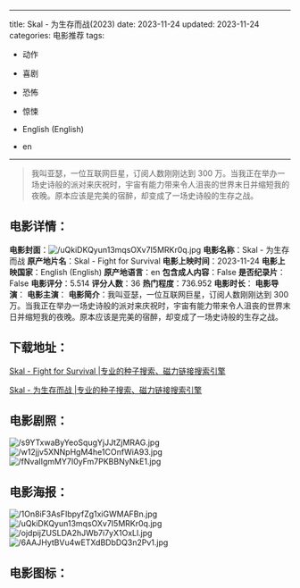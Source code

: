 
---
title: Skal - 为生存而战(2023)
date: 2023-11-24
updated: 2023-11-24
categories: 电影推荐
tags:
- 动作
- 喜剧
- 恐怖
- 惊悚

- English (English)
- en
---


> 我叫亚瑟，一位互联网巨星，订阅人数刚刚达到 300 万。当我正在举办一场史诗般的派对来庆祝时，宇宙有能力带来令人沮丧的世界末日并缩短我的夜晚。原本应该是完美的宿醉，却变成了一场史诗般的生存之战。

## **电影详情**：

**电影封面**：<img src="https://image.tmdb.org/t/p/w200/uQkiDKQyun13mqsOXv7I5MRKr0q.jpg" alt="/uQkiDKQyun13mqsOXv7I5MRKr0q.jpg" title="/uQkiDKQyun13mqsOXv7I5MRKr0q.jpg">
**电影名称**：Skal - 为生存而战
**原产地片名**：Skal - Fight for Survival
**电影上映时间**：2023-11-24
**电影上映国家**：English (English)
**原产地语言**：en
**包含成人内容**：False
**是否纪录片**：False
**电影评分**：5.514
**评分人数**：36
**热门程度**：736.952
**电影时长**：
**电影导演**：
**电影主演**：
**电影简介**：我叫亚瑟，一位互联网巨星，订阅人数刚刚达到 300 万。当我正在举办一场史诗般的派对来庆祝时，宇宙有能力带来令人沮丧的世界末日并缩短我的夜晚。原本应该是完美的宿醉，却变成了一场史诗般的生存之战。

## **下载地址**：
[Skal - Fight for Survival |专业的种子搜索、磁力链接搜索引擎](https://movie.amd794.com:2083/?search=Skal%20-%20Fight%20for%20Survival&ordering=&mode=match_phrase&page_size=10&page=1)

[Skal - 为生存而战 |专业的种子搜索、磁力链接搜索引擎](https://movie.amd794.com:2083/?search=Skal%20-%20%E4%B8%BA%E7%94%9F%E5%AD%98%E8%80%8C%E6%88%98&ordering=&mode=match_phrase&page_size=10&page=1)
 

## **电影剧照**：
<img src="https://image.tmdb.org/t/p/original/s9YTxwaByYeoSqugYjJJtZjMRAG.jpg" alt="/s9YTxwaByYeoSqugYjJJtZjMRAG.jpg" title="/s9YTxwaByYeoSqugYjJJtZjMRAG.jpg"><img src="https://image.tmdb.org/t/p/original/w12jjv5XNNpHgM4he1COnfWiA93.jpg" alt="/w12jjv5XNNpHgM4he1COnfWiA93.jpg" title="/w12jjv5XNNpHgM4he1COnfWiA93.jpg"><img src="https://image.tmdb.org/t/p/original/fNvaIIgmMY7I0yFm7PKBBNyNkE1.jpg" alt="/fNvaIIgmMY7I0yFm7PKBBNyNkE1.jpg" title="/fNvaIIgmMY7I0yFm7PKBBNyNkE1.jpg">

## **电影海报**：
<img src="https://image.tmdb.org/t/p/original/1On8iF3AsFIbpyfZg1xiGWMAFBn.jpg" alt="/1On8iF3AsFIbpyfZg1xiGWMAFBn.jpg" title="/1On8iF3AsFIbpyfZg1xiGWMAFBn.jpg"><img src="https://image.tmdb.org/t/p/original/uQkiDKQyun13mqsOXv7I5MRKr0q.jpg" alt="/uQkiDKQyun13mqsOXv7I5MRKr0q.jpg" title="/uQkiDKQyun13mqsOXv7I5MRKr0q.jpg"><img src="https://image.tmdb.org/t/p/original/ojdpijZUSLDA2hJWb7i7yX1OxLl.jpg" alt="/ojdpijZUSLDA2hJWb7i7yX1OxLl.jpg" title="/ojdpijZUSLDA2hJWb7i7yX1OxLl.jpg"><img src="https://image.tmdb.org/t/p/original/6AAJHytBVu4wETXdBDbDQ3n2Pv1.jpg" alt="/6AAJHytBVu4wETXdBDbDQ3n2Pv1.jpg" title="/6AAJHytBVu4wETXdBDbDQ3n2Pv1.jpg">

## **电影图标**：

